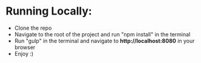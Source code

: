 # Running Locally: #
  * Clone the repo
  * Navigate to the root of the project and run "npm install" in the terminal
  * Run "gulp" in the terminal and navigate to <strong>http://localhost:8080</strong> in your browser
  * Enjoy :)
